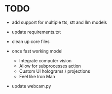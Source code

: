 # TODO

- add support for multiple tts, stt and llm models
- update requirements.txt
- clean up core files
- once fast working model

  - Integrate computer vision
  - Allow for subprocesses action
  - Custom UI holograms / projections
  - Feel like Iron Man

- update webcam.py
